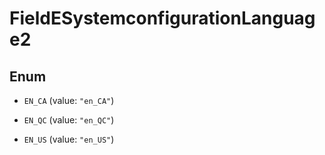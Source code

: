 

# FieldESystemconfigurationLanguage2

## Enum


* `EN_CA` (value: `"en_CA"`)

* `EN_QC` (value: `"en_QC"`)

* `EN_US` (value: `"en_US"`)



